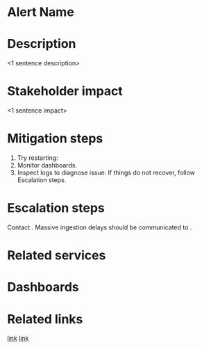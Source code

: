 ﻿# Alert Name
<exact alert name>

# Description
<1 sentence description>

# Stakeholder impact
<1 sentence impact>

# Mitigation steps
1. Try restarting: <command>
2. Monitor dashboards.
3. Inspect logs to diagnose issue: <link or See steps below>
If things do not recover, follow Escalation steps.

# Escalation steps
Contact <team>. Massive ingestion delays should be communicated to <upstream and downstream teams>.

# Related services
<upstream and downstream dependencies>

# Dashboards
<links>

# Related links
[link](http://example.com "Link 1")
[link](http://example.com "Link 2")